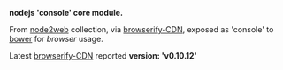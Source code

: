 **nodejs 'console' core module.**

From [node2web](http://github.com/anodynos/node2web) collection,
via [browserify-CDN](http://wzrd.in/),
exposed as 'console' to [bower](http://bower.io) for *browser* usage.

Latest [browserify-CDN](http://wzrd.in/) reported **version: 'v0.10.12'**